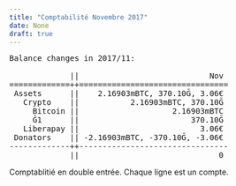 ```yaml
---
title: "Comptabilité Novembre 2017"
date: None
draft: true
---
```


<pre>Balance changes in 2017/11:

             ||                            Nov 
=============++================================
 Assets      ||    2.16903mBTC, 370.10Ğ, 3.06€ 
   Crypto    ||           2.16903mBTC, 370.10Ğ 
     Bitcoin ||                    2.16903mBTC 
     Ğ1      ||                        370.10Ğ 
   Liberapay ||                          3.06€ 
 Donators    || -2.16903mBTC, -370.10Ğ, -3.06€ 
-------------++--------------------------------
             ||                              0 </pre> 
                       
Comptablitié en double entrée. Chaque ligne est un compte.